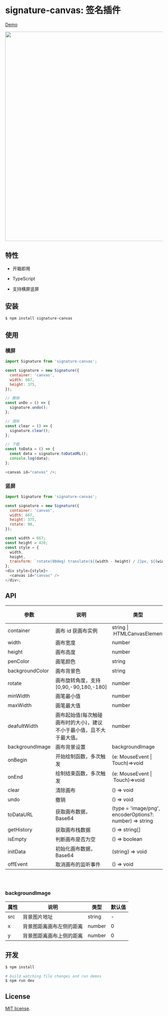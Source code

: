 # signature-canvas: 签名插件

[Demo](https://lxfu.github.io/signature-canvas/)

<img src='https://gw.alipayobjects.com/mdn/rms_7bc6d8/afts/img/A*p8T6RL60fSAAAAAAAAAAAABkARQnAQ' width=667 />

## 特性

- 开箱即用

- TypeScript

- 支持横屏竖屏

## 安装

```bash
$ npm install signature-canvas
```

## 使用

### 横屏

```js
import Signature from 'signature-canvas';

const signature = new Signature({
  container: 'canvas',
  width: 667,
  height: 375,
});

// 撤销
const unDo = () => {
  signature.undo();
};

// 清除
const clear = () => {
  signature.clear();
};

// 下载
const toData = () => {
  const data = signature.toDataURL();
  console.log(data);
};

<canvas id="canvas" />;
```

### 竖屏

```js
import Signature from 'signature-canvas';

const signature = new Signature({
  container: 'canvas',
  width: 667,
  height: 375,
  rotate: 90,
});

const width = 667;
const height = 420;
const style = {
  width,
  height,
  transform: `rotate(90deg) translate(${(width - height) / 2}px, ${(width - height) / 2}px)`,
};
<div style={style}>
  <canvas id="canvas" />
</div>;
```

## API

| 参数 | 说明 | 类型 | 默认值 |
| --- | --- | --- | --- |
| container | 画布 id 获画布实例 | string \|  HTMLCanvasElement | - |
| width | 画布宽度 | number | 400 |
| height | 画布高度 | number | 200 |
| penColor | 画笔颜色 | string | blank |
| backgroundColor | 画布背景色 | string | #fff |
| rotate | 画布旋转角度，支持[0,90,-90,180,-180] | number | 0 |
| minWidth | 画笔最小值 | number | 1 |
| maxWidth | 画笔最大值 | number | 4 |
| deafultWidth | 画布起始值(每次触碰画布时的大小)，建议不小于最小值，且不大于最大值。 | number | 3 |
| backgroundImage | 画布背景设置 | backgroundImage | - |
| onBegin | 开始绘制函数，多次触发 | (e: MouseEvent \| Touch)=>void | - |
| onEnd | 绘制结束函数，多次触发 | (e: MouseEvent \|  Touch)=>void | - |
| clear | 清除画布 | () => void | - |
| undo | 撤销 | () => void | - |
| toDataURL | 获取画布数据，Base64 | (type = 'image/png', encoderOptions?: number) => string | - |
| getHistory | 获取画布栈数据 | () => string[] | - |
| isEmpty | 判断画布是否为空 | () => boolean | - |
| initData | 初始化画布数据，Base64 | (string) => void | - |
| offEvent | 取消画布的监听事件 | () => void | - |

### <br />

### backgroundImage

| 属性 | 说明                     | 类型   | 默认值 |
| ---- | ------------------------ | ------ | ------ |
| src  | 背景图片地址             | string | -      |
| x    | 背景图距离画布左侧的距离 | number | 0      |
| y    | 背景图距离画布上侧的距离 | number | 0      |

## 开发

```bash
$ npm install

# build watching file changes and run demos
$ npm run dev
```

## License

[MIT license](./LICENSE).
